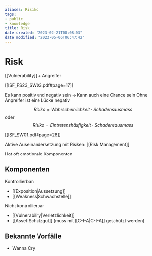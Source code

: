 ```yaml
---
aliases: Risiko
tags:
- public
- knowledge
title: Risk
date created: "2023-02-21T08:08:03"
date modified: "2023-05-06T06:47:42"
---
```


# Risk
[[Vulnerability]] + Angreifer

[[ISF_FS23_SW03.pdf#page=17]]

Es kann positiv und negativ sein -> Kann auch eine Chance sein
Ohne Angreifer ist eine Lücke negativ

$$Risiko = Wahrscheinlichkeit \cdot Schadensausmass$$
oder
$$Risiko = Eintretenshäufigkeit \cdot Schadensausmass$$

[[ISF_SW01.pdf#page=28]]

Aktive Auseinandersetzung mit Risiken: [[Risk Management]]

Hat oft emotionale Komponenten

## Komponenten
Kontrollierbar:
- [[Exposition|Aussetzung]]
- [[Weakness|Schwachstelle]]

Nicht kontrollierbar
- [[Vulnerability|Verletzlichkeit]]
- [[Asset|Schutzgut]] (muss mit [[C-I-A|C-I-A]] geschützt werden)

## Bekannte Vorfälle
- Wanna Cry

